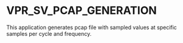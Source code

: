 # VPR_SV_PCAP_GENERATION
This application generates pcap file with sampled values at specific samples per cycle and frequency.
